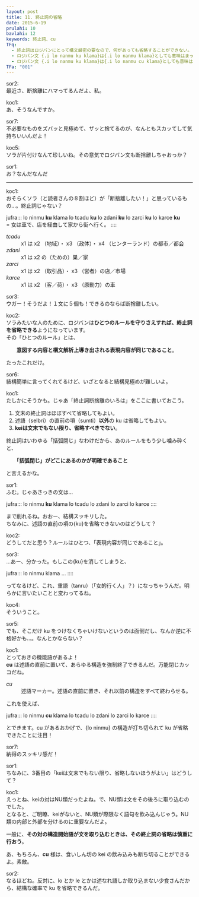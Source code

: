 ```yaml
---
layout: post
title: 11. 終止詞の省略
date: 2015-6-19
prulahi: 10
bavlahi: 12
keywords: 終止詞、cu
TFq:
  - 終止詞はロジバンにとって構文厳密の要なので、何があっても省略することができない。
  - ロジバン文 {.i lo nanmu ku klama}は{.i lo nanmu klama}としても意味はまったく同じである。
  - ロジバン文 {.i lo nanmu ku klama}は{.i lo nanmu cu klama}としても意味はまったく同じである。
TFa: "001"
---
```


sor2:  
最近さ、断捨離にハマってるんだよ、私。

koc1:  
あ、そうなんですか。

sor7:  
不必要なものをズバッと見極めて、ザッと捨てるのが、なんともスカッてして気持ちいいんだよ！

koc5:  
ソラが片付けなんて珍しいね。その意気でロジバン文も断捨離しちゃおっか？

sor1:  
お？なんだなんだ

-------

koc1:  
おそらくソラ（と読者さんの８割ほど）が「断捨離したい！」と思っているもの…。終止詞じゃない？

jufra:::
lo ninmu <b>ku</b> klama lo tcadu <b>ku</b> lo zdani <b>ku</b> lo zarci <b>ku</b> lo karce <b>ku</b> <br>
= 女は車で、店を経由して家から街へ行く。
::::  


<dl class="box valsi">
<dt><dfn>tcadu</dfn></dt>
<dd >x1 は x2 （地域）・ x3 （政体）・ x4 （ヒンターランド）の都市／都会</dd>
<dt><dfn>zdani</dfn></dt>
<dd >x1 は x2 の（ための）巣／家</dd>
<dt><dfn>zarci</dfn></dt>
<dd >x1 は x2 （取引品）・ x3 （営者）の店／市場</dd>
<dt><dfn>karce</dfn></dt>
<dd >x1 は x2 （客／荷）・ x3 （原動力）の車</dd>
</dl>

sor3:  
ウガー！そうだよ！１文に５個も！できるのならば断捨離したい。

koc2:  
ソラみたいな人のために、ロジバンは**ひとつのルールを守りさえすれば、終止詞を省略できる**ようになっています。  
その「ひとつのルール」とは、

　　**意図する内容と構文解析上導き出される表現内容が同じであること**。

たったこれだけ。

sor6:  
結構簡単に言ってくれてるけど、いざとなると結構見極めが難しいよ。

koc1:  
たしかにそうかも。じゃあ「終止詞断捨離のいろは」をここに書いておこう。

1. 文末の終止詞はほぼすべて省略してもよい。
2. 述語（selbri）の直前の項（sumti）<b>以外</b>の ku は省略してもよい。
3. **keiは文末でもない限り、省略すべきでない**。

終止詞はいわゆる「括弧閉じ」なわけだから、あのルールをもう少し噛み砕くと、

　　<b>「括弧閉じ」がどこにあるのかが明確であること</b>

と言えるかな。

sor1:  
ふむ。じゃあさっきの文は…

jufra:::
lo ninmu <b>ku</b> klama lo tcadu lo zdani lo zarci lo karce
::::

まで削れるね。おおー、結構スッキリした。  
ちなみに、述語の直前の項の{ku}を省略できないのはどうして？

koc2:  
どうしてだと思う？ルールはひとつ、「表現内容が同じであること」。

sor3:  
…あー、分かった。もしこの{ku}を消してしまうと、

jufra:::
lo ninmu klama ...
::::

ってなるけど、これ、重語（tanru）（「女的行く人」？）になっちゃうんだ。明らかに言いたいことと変わってるね。

koc4:  
そういうこと。

sor5:  
でも、そこだけ ku をつけなくちゃいけないというのは面倒だし、なんか逆に不格好かも…。なんとかならない？

koc1:  
とっておきの機能語があるよ！  
**cu** は述語の直前に置いて、あらゆる構造を強制終了できるんだ。万能閉じカッコだね。

<dl class="box valsi drani">
<dt><dfn>cu</dfn></dt>
<dd >述語マーカー。述語の直前に置き、それ以前の構造をすべて終わらせる。</dd>
</dl>

これを使えば、

jufra:::
lo ninmu <b>cu</b> klama lo tcadu lo zdani lo zarci lo karce
::::

とできます。cu があるおかげで、{lo ninmu} の構造が打ち切られて ku が省略できたことに注目！

sor7:  
納得のスッキリ感だ！

sor1:  
ちなみに、3番目の「keiは文末でもない限り、省略しないほうがよい」はどうして？

koc1:  
えっとね、keiの対はNU類だったよね。で、NU類は文をその後ろに取り込むのでした。  
となると、ご明瞭、keiがないと、NU類が際限なく語句を飲み込んじゃう。NU類の内部と外部を分けるのに重要なんだよ。

一般に、<b>その対の構造開始語が文を取り込むときは、その終止詞の省略は慎重に行おう</b>。

あ、もちろん、**cu** 様は、食いしん坊の kei の飲み込みも断ち切ることができるよ。素敵。

sor2:  
なるほどね。反対に、lo とか le とかは述なれ語しか取り込まない少食さんだから、結構な確率で ku を省略できるんだ。
